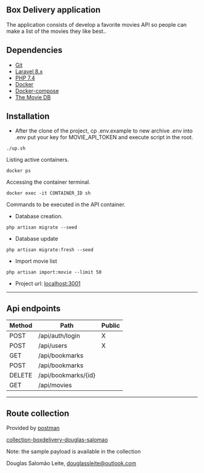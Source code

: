 ## Box Delivery application


The application consists of develop a favorite movies API so people can make a list of the movies they like best..
    
Dependencies
-------------
* [Git](https://git-scm.com/book/en/v2/Getting-Started-Installing-Git)
* [Laravel 8.x](https://laravel.com/)
* [PHP 7.4](https://www.php.net/releases/7_4_0.php)
* [Docker](https://docs.docker.com/)
* [Docker-compose](https://docs.docker.com/compose/)
* [The Movie DB](https://www.themoviedb.org/?language=pt-BR)


Installation
-------------

- After the clone of the project, cp .env.example to new archive .env into .env put your key for MOVIE_API_TOKEN and execute script in the root.
```console
./up.sh
```
Listing active containers.
```console
docker ps
```

Accessing the container terminal.

```console
docker exec -it CONTAINER_ID sh
```

Commands to be executed in the API container.

- Database creation.
```console
php artisan migrate --seed
```

- Database update
````console
php artisan migrate:fresh --seed
````

- Import movie list
````console
php artisan import:movie --limit 50
````

- Project url: [localhost:3001](http://localhost:3001)

-------------

Api endpoints
-------------
 
 | Method   | Path                | Public | 
 |--------- |---------------------| ------ |
 | POST     | /api/auth/login     |   X    |
 | POST     | /api/users          |   X    |
 | GET      | /api/bookmarks      |        |
 | POST     | /api/bookmarks      |        |
 | DELETE   | /api/bookmarks/{id} |        |
 | GET      | /api/movies         |        |
 

-------------

Route collection
-------------
Provided by [postman](https://www.postman.com/)

[collection-boxdelivery-douglas-salomao](https://documenter.getpostman.com/view/10450976/TVmLAdA5)

Note: the sample payload is available in the collection

Douglas Salomão Leite, douglassleite@outlook.com